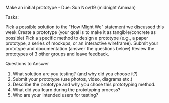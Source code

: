 Make an initial prototype - Due: Sun Nov/19 (midnight Amman)

Tasks:

Pick a possible solution to the "How Might We" statement we discussed this week
Create a prototype (your goal is to make it as tangible/concrete as possible)
Pick a specific method to design a prototype (e.g., a paper prototype, a series of mockups, or an interactive wireframe). 
Submit your prototype and documentation (answer the questions below)
Review the prototypes of 3 other groups and leave feedback. 

Questions to Answer

1. What solution are you testing? (and why did you choose it?)
2. Submit your prototype (use photos, video, diagrams etc.)
3. Describe the prototype and why you chose this prototyping method. 
4. What did you learn during the prototyping process?
5. Who are your intended users for testing?
